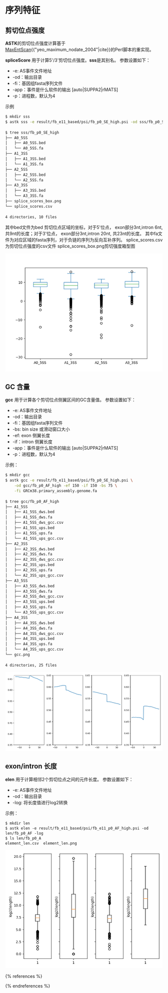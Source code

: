 # 序列特征

## 剪切位点强度

**ASTK**的剪切位点强度计算基于[MaxEntScan](http://hollywood.mit.edu/burgelab/maxent/download/fordownload/){{"yeo_maximum_nodate_2004"|cite}}的Perl脚本的重实现。

**spliceScore** 用于计算5'/3'剪切位点强度。**sss**是其别名。
参数设置如下：

* -e: AS事件文件地址
* -od：输出目录
* -fi：基因组fasta序列文件
* -app：事件是什么软件的输出 [auto|SUPPA2|rMATS]
* -p：进程数，默认为4

示例

```bash
$ mkdir sss
$ astk sss -e result/fb_e11_based/psi/fb_p0_SE_high.psi -od sss/fb_p0_SE_high -fi GRCm38.primary_assembly.genome.fa

$ tree sss/fb_p0_SE_high
├── A0_5SS
│   ├── A0_5SS.bed
│   └── A0_5SS.fa
├── A1_3SS
│   ├── A1_3SS.bed
│   └── A1_3SS.fa
├── A2_5SS
│   ├── A2_5SS.bed
│   └── A2_5SS.fa
├── A3_3SS
│   ├── A3_3SS.bed
│   └── A3_3SS.fa
├── splice_scores_box.png
└── splice_scores.csv

4 directories, 10 files
```

其中bed文件为bed 剪切位点区域的坐标，对于5'位点， exon部分3nt,intron 6nt, 共9nt的长度；对于3'位点， exon部分3nt,intron 20nt, 共23nt的长度。
其中fa文件为对应区域的fasta序列，对于负链的序列为反向互补序列。
splice_scores.csv 为剪切位点强度的csv文件
splice_scores_box.png剪切强度箱型图

![splice_scores_box.png](../../gitbook/images/splice_scores_box.png)

## GC 含量

**gcc** 用于计算各个剪切位点侧翼区间的GC含量值。
参数设置如下：

* -e: AS事件文件地址
* -od：输出目录
* -fi：基因组fasta序列文件
* -bs: bin size 或滑动窗口大小
* -ef: exon 侧翼长度
* -if：intron 侧翼长度
* -app：事件是什么软件的输出 [auto|SUPPA2|rMATS]
* -p：进程数，默认为4

示例：

```bash
$ mkdir gcc
$ astk gcc -e result/fb_e11_based/psi/fb_p0_SE_high.psi \
    -od gcc/fb_p0_AF_high -ef 150 -if 150 -bs 75 \
    -fi GRCm38.primary_assembly.genome.fa

$ tree gcc/fb_p0_AF_high
├── A1_5SS
│   ├── A1_5SS_dws.bed
│   ├── A1_5SS_dws.fa
│   ├── A1_5SS_dws_gcc.csv
│   ├── A1_5SS_ups.bed
│   ├── A1_5SS_ups.fa
│   └── A1_5SS_ups_gcc.csv
├── A2_3SS
│   ├── A2_3SS_dws.bed
│   ├── A2_3SS_dws.fa
│   ├── A2_3SS_dws_gcc.csv
│   ├── A2_3SS_ups.bed
│   ├── A2_3SS_ups.fa
│   └── A2_3SS_ups_gcc.csv
├── A3_5SS
│   ├── A3_5SS_dws.bed
│   ├── A3_5SS_dws.fa
│   ├── A3_5SS_dws_gcc.csv
│   ├── A3_5SS_ups.bed
│   ├── A3_5SS_ups.fa
│   └── A3_5SS_ups_gcc.csv
├── A4_3SS
│   ├── A4_3SS_dws.bed
│   ├── A4_3SS_dws.fa
│   ├── A4_3SS_dws_gcc.csv
│   ├── A4_3SS_ups.bed
│   ├── A4_3SS_ups.fa
│   └── A4_3SS_ups_gcc.csv
└── gcc.png

4 directories, 25 files  
```

![gcc.png](../../gitbook/images/gcc.png)

## exon/intron 长度

**elen** 用于计算相邻2个剪切位点之间的元件长度。
参数设置如下：

* -e: AS事件文件地址
* -od：输出目录
* -log: 将长度值进行log2转换

示例：

```basdh
$ mkdir len
$ astk elen -e result/fb_e11_based/psi/fb_e11_p0_AF_high.psi -od len/fb_p0_AF -log
$ ls len/fb_p0_A
element_len.csv  element_len.png
```

![gcc.png](../../gitbook/images/element_len.png)


{% references %}

{% endreferences %}
